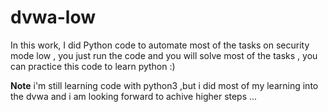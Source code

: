 # dvwa-low
In this work, I did Python code to automate most of the tasks on security mode low
, you just run the code and you will solve most of the tasks , you can practice this code to learn python :)

**Note** 
i'm still learning code with python3 ,but i did most of my learning into the dvwa and i am looking forward to achive higher steps ...

